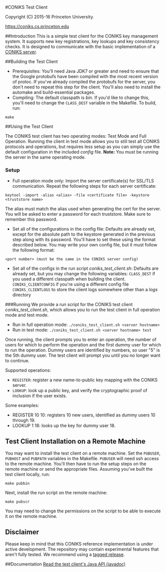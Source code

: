 #CONIKS Test Client

Copyright (C) 2015-16 Princeton University.

https://coniks.cs.princeton.edu

##Introduction
This is a simple test client for the CONIKS key management system. It supports new key registrations, key lookups and key consistency checks. It is designed to communicate with the basic implementation of a [CONIKS server](https://github.com/citp/coniks-ref-implementation/tree/master/coniks_server).

##Building the Test Client
- Prerequisites:
You'll need Java JDK7 or greater and need to ensure that the Google protobufs have been compiled with the most recent version of protoc. If you've already compiled the protobufs for the server, you don't need to
repeat this step for the client.
You'll also need to install the automake and build-essential packages.
- Compiling:
The default classpath is *bin*. If you'd like to change this, you'll need to change the ```CLASS_DEST``` 
variable in the Makefile. To build, run:
```
make 
```

##Using the Test Client

The CONIKS test client has two operating modes: Test Mode and Full Operation. 
Running the client in test mode allows you to still test all CONIKS protocols and operations,
but requires less setup as you can simply use the default configuration in the included *config* file.
**Note:** You must be running the server in the same operating mode.

### Setup
- Full operation mode only: Import the server certificate(s) for SSL/TLS communication.
Repeat the following steps for each server certificate:
```
keytool -import -alias <alias> -file <certificate file> -keystore <truststore name>
```
The alias must match the alias used when generating the cert for the server. You will be asked to
enter a password for each truststore. Make sure to remember this password.
- Set all of the configurations in the config file:
Defaults are already set, except for the absolute path to the keystore generated in the 
previous step along with its password. You'll have to set these using the format
described below.
You may write your own config file, but it must follow the following format:
```
<port number> (must be the same in the CONIKS server config)
```
- Set all of the configs in the run script *coniks_test_client.sh*:
Defaults are already set, but you may change the following variables:
```CLASS_DEST``` if you used a different classpath when building the client.
```CONIKS_CLIENTCONFIG``` if you're using a different config file
```CONIKS_CLIENTLOGS``` to store the client logs somewhere other than a *logs* directory

###Running
We provide a run script for the CONIKS test client *coniks_test_client.sh*, which allows you to run
the test client in full operation mode and test mode.
- Run in full operation mode:
```./coniks_test_client.sh <server hostname>```
- Run in test mode:
```./coniks_test_client.sh <server hostname> test```

Once running, the client prompts you to enter an operation, the number of users for which to
perform the operation and the first dummy user for which to run the operation. Dummy users are
identified by numbers, so user "5" is the 5th dummy user.
The test client will prompt you until you no longer want to continue.

Supported operations: 
- ```REGISTER```: register a new name-to-public key mapping with the CONIKS server.
- ```LOOKUP```: look up a public key, and verify the cryptographic proof of inclusion if the user exists.

Some examples:
- REGISTER 10 10: registers 10 new users, identified as dummy users 10 through 19.
- LOOKUP 1 18: looks up the key for dummy user 18.

## Test Client Installation on a Remote Machine
You may want to install the test client on a remote machine.
Set the ```PUBUSER```, ```PUBHOST``` and ```PUBPATH``` variables in the Makefile.
```PUBUSER``` will need ssh access to the remote machine.
You'll then have to run the setup steps on the remote machine or send the appropriate files.
Assuming you've built the test client locally, run:
```
make pubbin
```
Next, install the run script on the remote machine:
```
make pubscr
```
You may need to change the permissions on the script to be able to execute it on the remote machine.

## Disclaimer
Please keep in mind that this CONIKS reference implementation is under active development. The repository may contain experimental features that aren't fully tested. We recommend using a [tagged release](https://github.com/citp/coniks-ref-implementation/releases).

##Documentation
[Read the test client's Java API (javadoc)](https://citp.github.io/coniks-ref-implementation/org/coniks/coniks_test_client/package-summary.html)